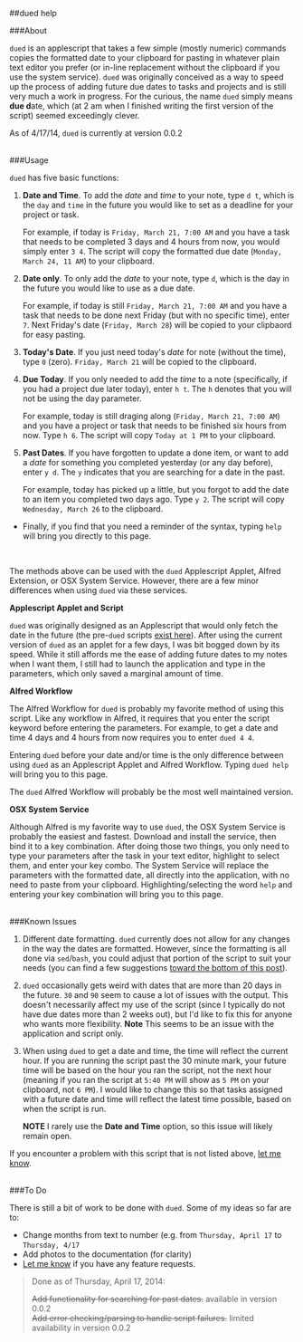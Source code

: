 ##dued help 
  
###About  

`dued` is an applescript that takes a few simple (mostly numeric) commands copies the formatted date to your clipboard for pasting in whatever plain text editor you prefer (or in-line replacement without the clipboard if you use the system service). `dued` was originally conceived as a way to speed up the process of adding future due dates to tasks and projects and is still very much a work in progress. For the curious, the name `dued` simply means <b>due d</b>ate, which (at 2 am when I finished writing the first version of the script) seemed exceedingly clever.   

As of 4/17/14, `dued` is currently at version 0.0.2  
<br>    


###Usage  

`dued` has five basic functions:     

1. **Date and Time**. To add the *date* and *time* to your note, type `d t`, which is the `day` and `time` in the future you would like to set as a deadline for your project or task. 

	For example, if today is `Friday, March 21, 7:00 AM` and you have a task that needs to be completed 3 days and 4 hours from now, you would simply enter `3 4`. The script will copy the formatted due date (`Monday, March 24, 11 AM`) to your clipboard.      

2. **Date only**. To only add the *date* to your note, type `d`, which is the day in the future you would like to use as a due date.  

	For example, if today is still `Friday, March 21, 7:00 AM` and you have a task that needs to be done next Friday (but with no specific time), enter `7`. Next Friday's date (`Friday, March 28`) will be copied to your clipbaord for easy pasting.  
	
3. **Today's Date**. If you just need today's *date* for note (without the time), type `0` (zero). `Friday, March 21` will be copied to the clipboard.  
	
4. **Due Today**. If you only needed to add the *time* to a note (specifically, if you had a project due later today), enter `h t`. The `h` denotes that you will not be using the day parameter. 

	For example, today is still draging along (`Friday, March 21, 7:00 AM`) and you have a project or task that needs to be finished six hours from now. Type `h 6`. The script will copy `Today at 1 PM` to your clipboard.   
	
5. **Past Dates**. If you have forgotten to update a done item, or want to add a *date* for something you completed yesterday (or any day before), enter `y d`. The `y` indicates that you are searching for a date in the past.   

	For example, today has picked up a little, but you forgot to add the date to an item you completed two days ago. Type `y 2`. The script will copy `Wednesday, March 26` to the clipboard.  
	
- Finally, if you find that you need a reminder of the syntax, typing `help` will bring you directly to this page. 
<BR>  


The methods above can be used with the `dued` Applescript Applet, Alfred Extension, or OSX System Service. However, there are a few minor differences when using `dued` via these services.  

**Applescript Applet and Script**  

`dued` was originally designed as an Applescript that would only fetch the date in the future (the pre-`dued` scripts [exist here](https://gist.github.com/unforswearing/9677819)). After using the current version of `dued` as an applet for a few days, I was bit bogged down by its speed. While it still affords me the ease of adding future dates to my notes when I want them, I still had to launch the application and type in the parameters, which only saved a marginal amount of time. 

**Alfred Workflow**

The Alfred Workflow for `dued` is probably my favorite method of using this script. Like any workflow in Alfred, it requires that you enter the script keyword before entering the parameters. For example, to get a date and time 4 days and 4 hours from now requires you to enter `dued 4 4`. 

Entering `dued` before your date and/or time is the only difference between using `dued` as an Applescript Applet and Alfred Workflow. Typing `dued help` will bring you to this page.  

The `dued` Alfred Workflow will probably be the most well maintained version.  

**OSX System Service**

Although Alfred is my favorite way to use `dued`, the OSX System Service is probably the easiest and fastest. Download and install the service, then bind it to a key combination. After doing those two things, you only need to type your parameters after the task in your text editor, highlight to select them, and enter your key combo. The System Service will replace the parameters with the formatted date, all directly into the application, with no need to paste from your clipboard.  Highlighting/selecting the word `help` and entering your key combination will bring you to this page.  
<BR>  


###Known Issues  

1. Different date formatting. `dued` currently does not allow for any changes in the way the dates are formatted. However, since the formatting is all done via `sed`/`bash`, you could adjust that portion of the script to suit your needs (you can find a few suggestions [toward the bottom of this post](http://scriptogr.am/unforswearing/post/future-dates)). 

2. `dued` occasionally gets weird with dates that are more than 20 days in the future. `30` and `90` seem to cause a lot of issues with the output. This doesn't necessarily affect my use of the script (since I typically do not have due dates more than 2 weeks out), but I'd like to fix this for anyone who wants more flexibility. **Note** This seems to be an issue with the application and script only.   

3. When using `dued` to get a date and time, the time will reflect the current hour. If you are running the script past the 30 minute mark, your future time will be based on the hour you ran the script, not the next hour (meaning if you ran the script at `5:40 PM` will show as `5 PM` on your clipboard, not `6 PM`). I would like to change this so that tasks assigned with a future date and time will reflect the latest time possible, based on when the script is run. 
	
	**NOTE** I rarely use the **Date and Time** option, so this issue will likely remain open.  

If you encounter a problem with this script that is not listed above, [let me know](https://github.com/unforswearing/dued/issues).  
<BR>


###To Do    

There is still a bit of work to be done with `dued`. Some of my ideas so far are to:  

- Change months from text to number (e.g. from `Thursday, April 17` to `Thursday, 4/17`  
- Add photos to the documentation (for clarity)  
- [Let me know](https://github.com/unforswearing/dued/issues) if you have any feature requests.  

> Done as of Thursday, April 17, 2014:
>  
> ~~Add functionality for searching for past dates.~~ available in version 0.0.2     
> ~~Add error checking/parsing to handle script failures.~~ limited availability in version 0.0.2     
